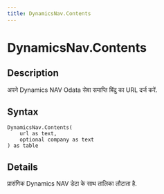 ```yaml
---
title: DynamicsNav.Contents
---
```


# DynamicsNav.Contents


## Description

अपने Dynamics NAV Odata सेवा समाप्ति बिंदु का URL दर्ज करें.


## Syntax

```powerquery
DynamicsNav.Contents(
    url as text,
    optional company as text
) as table
```


## Details

प्रासंगिक Dynamics NAV डेटा के साथ तालिका लौटाता है. 


